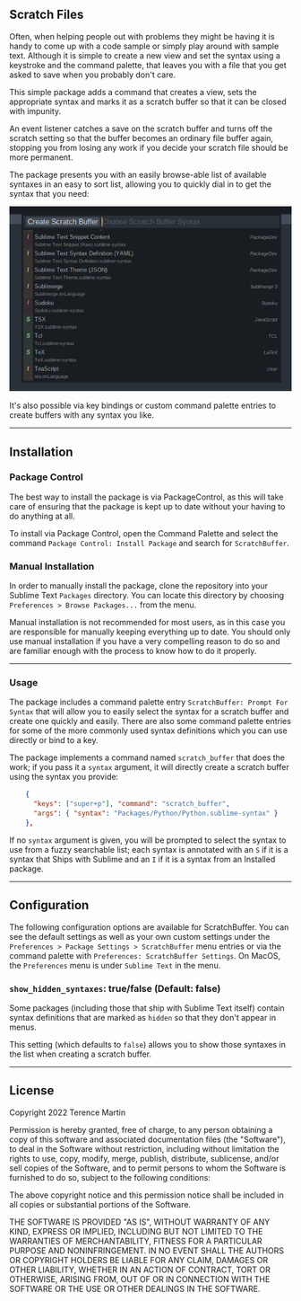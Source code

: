 Scratch Files
-------------

Often, when helping people out with problems they might be having it is handy
to come up with a code sample or simply play around with sample text. Although
it is simple to create a new view and set the syntax using a keystroke and the
command palette, that leaves you with a file that you get asked to save when
you probably don't care.

This simple package adds a command that creates a view, sets the appropriate
syntax and marks it as a scratch buffer so that it can be closed with impunity.

An event listener catches a save on the scratch buffer and turns off the
scratch setting so that the buffer becomes an ordinary file buffer again,
stopping you from losing any work if you decide your scratch file should be
more permanent.

The package presents you with an easily browse-able list of available syntaxes
in an easy to sort list, allowing you to quickly dial in to get the syntax that
you need:

![Command Palette Sample](https://github.com/STealthy-and-haSTy/ScratchBuffer/blob/master/command-palette.png?raw=true)

It's also possible via key bindings or custom command palette entries to create
buffers with any syntax you like.


-------------------------------------------------------------------------------


## Installation ##

### Package Control ###

The best way to install the package is via PackageControl, as this will take
care of ensuring that the package is kept up to date without your having to do
anything at all.

To install via Package Control, open the Command Palette and select the command
`Package Control: Install Package` and search for `ScratchBuffer`.


### Manual Installation ###

In order to manually install the package, clone the repository into your
Sublime Text `Packages` directory. You can locate this directory by choosing
`Preferences > Browse Packages...` from the menu.

Manual installation is not recommended for most users, as in this case you are
responsible for manually keeping everything up to date. You should only use
manual installation if you have a very compelling reason to do so and are
familiar enough with the process to know how to do it properly.


-------------------------------------------------------------------------------


### Usage ###

The package includes a command palette entry `ScratchBuffer: Prompt For Syntax`
that will allow you to easily select the syntax for a scratch buffer and create
one quickly and easily. There are also some command palette entries for some of
the more commonly used syntax definitions which you can use directly or bind to
a key.

The package implements a command named `scratch_buffer` that does the work; if
you pass it a `syntax` argument, it will directly create a scratch buffer using
the syntax you provide:

```json
    {
      "keys": ["super+p"], "command": "scratch_buffer",
      "args": { "syntax": "Packages/Python/Python.sublime-syntax" }
    },
```

If no `syntax` argument is given, you will be prompted to select the syntax to
use from a fuzzy searchable list; each syntax is annotated with an `S` if it is
a syntax that Ships with Sublime and an `I` if it is a syntax from an Installed
package.


-------------------------------------------------------------------------------


## Configuration ##

The following configuration options are available for ScratchBuffer. You can
see the default settings as well as your own custom settings under the
`Preferences > Package Settings > ScratchBuffer` menu entries or via the
command palette with `Preferences: ScratchBuffer Settings`. On MacOS, the
`Preferences` menu is under `Sublime Text` in the menu.


### `show_hidden_syntaxes`: true/false (Default: false) ###

Some packages (including those that ship with Sublime Text itself) contain
syntax definitions that are marked as `hidden` so that they don't appear in
menus.

This setting (which defaults to `false`) allows you to show those syntaxes in
the list when creating a scratch buffer.


-------------------------------------------------------------------------------


## License ##

Copyright 2022 Terence Martin

Permission is hereby granted, free of charge, to any person obtaining a copy of
this software and associated documentation files (the "Software"), to deal in
the Software without restriction, including without limitation the rights to
use, copy, modify, merge, publish, distribute, sublicense, and/or sell copies
of the Software, and to permit persons to whom the Software is furnished to do
so, subject to the following conditions:

The above copyright notice and this permission notice shall be included in all
copies or substantial portions of the Software.

THE SOFTWARE IS PROVIDED "AS IS", WITHOUT WARRANTY OF ANY KIND, EXPRESS OR
IMPLIED, INCLUDING BUT NOT LIMITED TO THE WARRANTIES OF MERCHANTABILITY,
FITNESS FOR A PARTICULAR PURPOSE AND NONINFRINGEMENT. IN NO EVENT SHALL THE
AUTHORS OR COPYRIGHT HOLDERS BE LIABLE FOR ANY CLAIM, DAMAGES OR OTHER
LIABILITY, WHETHER IN AN ACTION OF CONTRACT, TORT OR OTHERWISE, ARISING FROM,
OUT OF OR IN CONNECTION WITH THE SOFTWARE OR THE USE OR OTHER DEALINGS IN THE
SOFTWARE.
